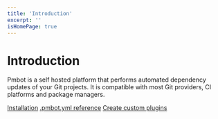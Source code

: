```yaml
---
title: 'Introduction'
excerpt: ''
isHomePage: true
---
```


# Introduction

Pmbot is a self hosted platform that performs automated dependency updates of your Git projects. It is compatible with most Git providers, CI platforms and package managers.

<div class="links-block">

[Installation](/core/installation)
[.pmbot.yml reference](/pmbot-yml/pmbot-yml)
[Create custom plugins](/plugins/custom-plugin)

</div>
